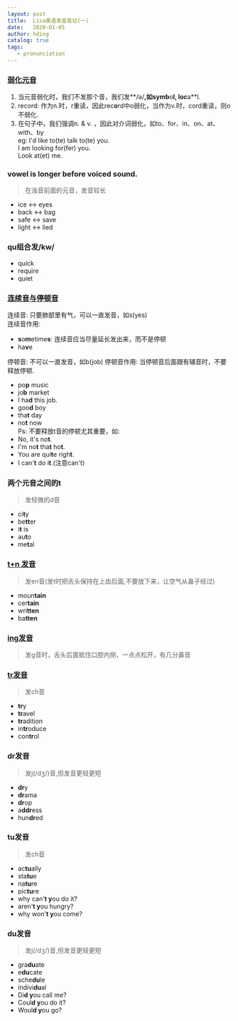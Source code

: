 ```yaml
---
layout: post
title:  Lisa美语发音笔记(一)
date:   2020-01-05
author: hding
catalog: true
tags:
   - pronunciation
---
```

### [弱化元音](https://www.youtube.com/watch?v=UlwDmqvCC-k&list=PLLpRxeLh7bPdouOtebgN7Wc1nJWw9kGN-&index=11)
1. 当元音弱化时，我们不发那个音，我们发**/ə/**,如symb**o**l, loc**a**l.  
2. record: 作为n.时，r重读，因此rec**o**rd中o弱化，当作为v.时，cord重读，则o不弱化.  
3. 在句子中，我们强调n. & v. ，因此对介词弱化，如to、for、in、on、at、with、by  
  eg: I'd like to(te) talk to(te) you.  
      I am looking for(fer) you.  
      Look at(et) me.


### vowel is longer before voiced sound.
> 在浊音前面的元音，发音较长
  
- ice   <->  eyes
- back  <->  bag
- safe  <->  save
- light <->  lied


### qu组合发/kw/
- quick  
- require
- quiet


### [连续音与停顿音](https://www.youtube.com/watch?v=fUD40PaE6pM&list=PLLpRxeLh7bPdouOtebgN7Wc1nJWw9kGN-&index=21)
连续音:  只要肺部里有气，可以一直发音，如s(yes)  
连续音作用:
- **s**o**m**etime**s**: 连续音应当尽量延长发出来，而不是停顿
- ha**v**e  

停顿音:  不可以一直发音，如b(job)
停顿音作用: 当停顿音后面跟有辅音时，不要释放停顿.
- po**p** music
- jo**b** market
- I ha**d** this job.
- goo**d** boy
- tha**t** day
- no**t** now   
Ps: 不要释放t音的停顿尤其重要，如:
- No, it's no**t**.
- I'm no**t** tha**t** ho**t**.
- You are qui**t**e righ**t**.
- I can'**t** do i**t**.(注意can't)


### 两个元音之间的t
> 发轻微的d音

- ci**t**y
- be**tt**er
- i**t** is
- au**t**o
- me**t**al


### [t+n 发音](https://www.youtube.com/watch?v=pNUkjIckWbo&list=PLLpRxeLh7bPdouOtebgN7Wc1nJWw9kGN-&index=25)
> 发en音(发t时把舌头保持在上齿后面,不要放下来，让空气从鼻子经过)

- moun**tain**
- cer**tain**
- wri**tten** 
- ba**tten**


### [ing发音](https://www.youtube.com/watch?v=PODRFcYER7Q&list=PLLpRxeLh7bPdouOtebgN7Wc1nJWw9kGN-&index=23)
> 发g音时，舌头后面抵住口腔内侧，一点点松开，有几分鼻音


### [tr发音](https://www.youtube.com/watch?v=0RHdxSan4Rw&list=PLLpRxeLh7bPdouOtebgN7Wc1nJWw9kGN-&index=24)
> 发ch音

- **tr**y
- **tr**avel
- **tr**adition
- in**tr**oduce
- con**tr**ol


### dr发音
> 发j(/dʒ/)音,但发音更轻更短

- **dr**y
- **dr**ama
- **dr**op
- a**ddr**ess
- hun**dr**ed


### tu发音
> 发ch音

- ac**tu**ally
- sta**tu**e
- na**tu**re
- pic**tu**re  
- why can'**t y**ou do it? 
- aren'**t y**ou hungry?
- why won'**t y**ou come?


### du发音
> 发j(/dʒ/)音,但发音更轻更短

- gra**du**ate
- e**du**cate	
- sche**du**le
- indivi**du**al
- Di**d y**ou call me?
- Coul**d y**ou do it?
- Woul**d y**ou go?






  











	














































